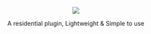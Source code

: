 <div align=center>
    <img src="https://img1.imgtp.com/2023/06/30/K72Tfcgo.png">
    <p>A residential plugin, Lightweight & Simple to use</p>
</div>

